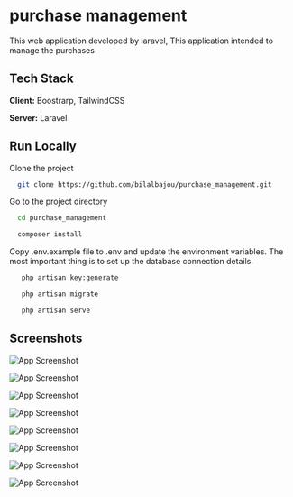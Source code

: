 
# purchase management

This web application developed by laravel, This application intended to manage the purchases




## Tech Stack

**Client:** Boostrarp, TailwindCSS

**Server:** Laravel


## Run Locally

Clone the project

```bash
  git clone https://github.com/bilalbajou/purchase_management.git
```

Go to the project directory

```bash
  cd purchase_management
```


```bash
  composer install
```
Copy .env.example file to .env and update the environment variables. The most important thing is to set up the database connection details.

```bash
   php artisan key:generate
```

```bash
   php artisan migrate
```

```bash
   php artisan serve
```



## Screenshots



![App Screenshot](https://i.postimg.cc/rmvhPyVc/Capture-d-cran-2023-06-19-092110.png)


![App Screenshot](https://i.postimg.cc/TPh44DJZ/Capture-d-cran-2023-06-19-091714.png)

![App Screenshot](https://i.postimg.cc/QMnsV7bb/Capture-d-cran-2023-06-19-091837.png)

![App Screenshot](https://i.postimg.cc/sXQzW2HR/Capture-d-cran-2023-06-19-091854.png)

![App Screenshot](https://i.postimg.cc/0j7qtBqW/Capture-d-cran-2023-06-19-091913.png)

![App Screenshot](https://i.postimg.cc/zG7qZ6H4/Capture-d-cran-2023-06-19-091931.png)

![App Screenshot](https://i.postimg.cc/bJ7h9j4S/Capture-d-cran-2023-06-19-092031.png)

![App Screenshot](https://i.postimg.cc/5ttbxgwy/Capture-d-cran-2023-06-19-092050.png)





